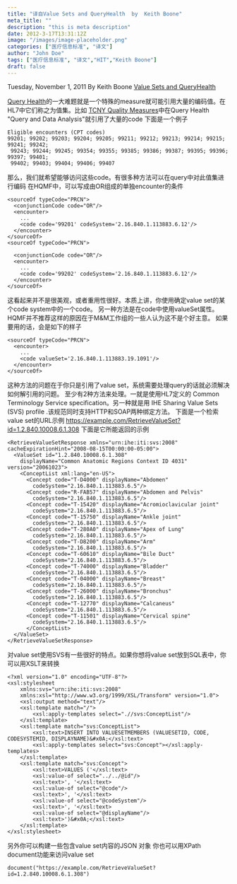 ```yaml
---
title: "译自Value Sets and QueryHealth  by  Keith Boone"
meta_title: ""
description: "this is meta description"
date: 2012-3-17T13:31:12Z
image: "/images/image-placeholder.png"
categories: ["医疗信息标准", "译文"]
author: "John Doe"
tags: ["医疗信息标准", "译文","HIT","Keith Boone"]
draft: false
---
```



Tuesday, November 1, 2011 By Keith Boone
[Value Sets and QueryHealth](http://motorcycleguy.blogspot.com/2011/11/value-sets-and-queryhealth.html)

[Query Health]()的一大难题就是一个特殊的measure就可能引用大量的编码值。在HL7中它们称之为值集。比如 [TCNY Quality Measures](http://wiki.siframework.org/file/view/TCNY%20Quality%20Measures%20Report%20v%20Q4%202009%20091028.pdf)中在Query Health "Query and Data Analysis"就引用了大量的code
下面是一个例子
```
Eligible encounters (CPT codes)
99201; 99202; 99203; 99204; 99205; 99211; 99212; 99213; 99214; 99215; 99241; 99242;
 99243; 99244; 99245; 99354; 99355; 99385; 99386; 99387; 99395; 99396; 99397; 99401;
 99402; 99403; 99404; 99406; 99407
```
那么，我们就希望能够访问这些code。有很多种方法可以在query中对此值集进行编码
在HQMF中，可以写成由OR组成的单独encounter的条件
```
<sourceOf typeCode="PRCN">
  <conjunctionCode code="OR"/>
  <encounter>
    ...
    <code code='99201' codeSystem='2.16.840.1.113883.6.12'/>
  </encounter>
</sourceOf>
<sourceOf typeCode="PRCN">

  <conjunctionCode code="OR"/>
  <encounter>
    ...
    <code code='99202' codeSystem='2.16.840.1.113883.6.12'/>
  </encounter>
</sourceOf>
```
这看起来并不是很美观，或者重用性很好。本质上讲，你使用确定value set的某个code system中的一个code。
另一种方法是在code中使用valueSet属性。HQMF并不推荐这样的原因在于M&M工作组的一些人认为这不是个好主意。 如果要用的话，会是如下的样子
```
<sourceOf typeCode="PRCN">
  <encounter>
    ...
    <code valueSet='2.16.840.1.113883.19.1091'/>
  </encounter>
</sourceOf>
```
这种方法的问题在于你只是引用了value set，系统需要处理query的话就必须解决如何解引用的问题。
至少有2种方法来处理。一就是使用HL7定义的 Common Terminology Service specification。另一种就是用 IHE Sharing Value Sets (SVS) profile .该规范同时支持HTTP和SOAP两种绑定方法。
下面是一个检索value set的URL示例
https://example.com/RetrieveValueSet?id=1.2.840.10008.6.1.308
下面是它所能返回的示例
```
<RetrieveValueSetResponse xmlns="urn:ihe:iti:svs:2008" cacheExpirationHint="2008-08-15T00:00:00-05:00">
  <ValueSet id="1.2.840.10008.6.1.308"
    displayName="Common Anatomic Regions Context ID 4031" version="20061023">
    <ConceptList xml:lang="en-US">
      <Concept code="T-D4000" displayName="Abdomen"
        codeSystem="2.16.840.1.113883.6.5"/>
      <Concept code="R-FAB57" displayName="Abdomen and Pelvis"
        codeSystem="2.16.840.1.113883.6.5"/>
      <Concept code="T-15420" displayName="Acromioclavicular joint"
        codeSystem="2.16.840.1.113883.6.5"/>
      <Concept code="T-15750" displayName="Ankle joint"
        codeSystem="2.16.840.1.113883.6.5"/>
      <Concept code="T-280A0" displayName="Apex of Lung"
        codeSystem="2.16.840.1.113883.6.5"/>
      <Concept code="T-D8200" displayName="Arm"
        codeSystem="2.16.840.1.113883.6.5"/>
      <Concept code="T-60610" displayName="Bile Duct"
        codeSystem="2.16.840.1.113883.6.5"/>
      <Concept code="T-74000" displayName="Bladder"
        codeSystem="2.16.840.1.113883.6.5"/>
      <Concept code="T-04000" displayName="Breast"
        codeSystem="2.16.840.1.113883.6.5"/>
      <Concept code="T-26000" displayName="Bronchus"
        codeSystem="2.16.840.1.113883.6.5"/>
      <Concept code="T-12770" displayName="Calcaneus"
        codeSystem="2.16.840.1.113883.6.5"/>
      <Concept code="T-11501" displayName="Cervical spine"
        codeSystem="2.16.840.1.113883.6.5"/>
      </ConceptList>
  </ValueSet>
</RetrieveValueSetResponse>
```
对value set使用SVS有一些很好的特点。如果你想将value set放到SQL表中，你可以用XSLT来转换
```
<?xml version="1.0" encoding="UTF-8"?>
<xsl:stylesheet
    xmlns:svs="urn:ihe:iti:svs:2008"
    xmlns:xsl="http://www.w3.org/1999/XSL/Transform" version="1.0">
    <xsl:output method="text"/>
    <xsl:template match="/">
        <xsl:apply-templates select=".//svs:ConceptList"/>
    </xsl:template>
    <xsl:template match="svs:ConceptList">
        <xsl:text>INSERT INTO VALUESETMEMBERS (VALUESETID, CODE, CODESYSTEMID, DISPLAYNAME)&#x0A;</xsl:text>
        <xsl:apply-templates select="svs:Concept"></xsl:apply-templates>
    </xsl:template>
    <xsl:template match="svs:Concept">
        <xsl:text>VALUES ('</xsl:text>
        <xsl:value-of select="../../@id"/>
        <xsl:text>', '</xsl:text>
        <xsl:value-of select="@code"/>
        <xsl:text>', '</xsl:text>
        <xsl:value-of select="@codeSystem"/>
        <xsl:text>', '</xsl:text>
        <xsl:value-of select="@displayName"/>
        <xsl:text>')&#x0A;</xsl:text>
    </xsl:template>
</xsl:stylesheet>
````
另外你可以构建一些包含value set内容的JSON 对象
你也可以用XPath document功能来访问value set
```
document("https://example.com/RetrieveValueSet?id=1.2.840.10008.6.1.308")
```
